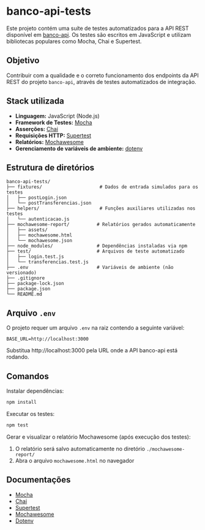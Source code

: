 # banco-api-tests

Este projeto contém uma suíte de testes automatizados para a API REST disponível em [banco-api](https://github.com/juliodelimas/banco-api). Os testes são escritos em JavaScript e utilizam bibliotecas populares como Mocha, Chai e Supertest.

## Objetivo

Contribuir com a qualidade e o correto funcionamento dos endpoints da API REST do projeto `banco-api`, através de testes automatizados de integração.

## Stack utilizada

- **Linguagem:** JavaScript (Node.js)
- **Framework de Testes:** [Mocha](https://mochajs.org/)
- **Asserções:** [Chai](https://www.chaijs.com/)
- **Requisições HTTP:** [Supertest](https://github.com/ladjs/supertest)
- **Relatórios:** [Mochawesome](https://github.com/adamgruber/mochawesome)
- **Gerenciamento de variáveis de ambiente:** [dotenv](https://github.com/motdotla/dotenv)

## Estrutura de diretórios

```
banco-api-tests/
├── fixtures/                     # Dados de entrada simulados para os testes
│   ├── postLogin.json
│   └── postTransferencias.json
├── helpers/                      # Funções auxiliares utilizadas nos testes
│   └── autenticacao.js
├── mochawesome-report/          # Relatórios gerados automaticamente
│   ├── assets/
│   ├── mochawesome.html
│   └── mochawesome.json
├── node_modules/                # Dependências instaladas via npm
├── test/                        # Arquivos de teste automatizado
│   ├── login.test.js
│   └── transferencias.test.js
├── .env                         # Variáveis de ambiente (não versionado)
├── .gitignore
├── package-lock.json
├── package.json
└── README.md
```

## Arquivo `.env`

O projeto requer um arquivo `.env` na raiz contendo a seguinte variável:

```env
BASE_URL=http://localhost:3000
```

Substitua http://localhost:3000 pela URL onde a API banco-api está rodando.
## Comandos

Instalar dependências:

```bash
npm install
```

Executar os testes:

```bash
npm test
```

Gerar e visualizar o relatório Mochawesome (após execução dos testes):

1. O relatório será salvo automaticamente no diretório `./mochawesome-report/`
2. Abra o arquivo `mochawesome.html` no navegador

## Documentações

- [Mocha](https://mochajs.org/)
- [Chai](https://www.chaijs.com/)
- [Supertest](https://github.com/ladjs/supertest)
- [Mochawesome](https://github.com/adamgruber/mochawesome)
- [Dotenv](https://github.com/motdotla/dotenv)
